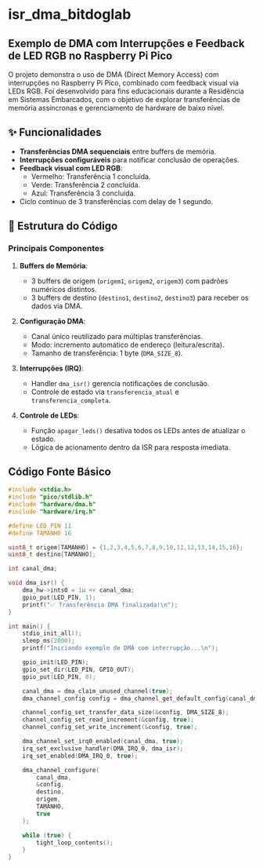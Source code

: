 # isr_dma_bitdoglab

## Exemplo de DMA com Interrupções e Feedback de LED RGB no Raspberry Pi Pico

O projeto demonstra o uso de DMA (Direct Memory Access) com interrupções no Raspberry Pi Pico, combinado com feedback visual via LEDs RGB. Foi desenvolvido para fins educacionais durante a Residência em Sistemas Embarcados, com o objetivo de explorar transferências de memória assíncronas e gerenciamento de hardware de baixo nível.

## ✨ Funcionalidades
- **Transferências DMA sequenciais** entre buffers de memória.
- **Interrupções configuráveis** para notificar conclusão de operações.
- **Feedback visual com LED RGB**:
  - Vermelho: Transferência 1 concluída.
  - Verde: Transferência 2 concluída.
  - Azul: Transferência 3 concluída.
- Ciclo contínuo de 3 transferências com delay de 1 segundo.

## 🧍 Estrutura do Código
### Principais Componentes
1. **Buffers de Memória**:
   - 3 buffers de origem (`origem1`, `origem2`, `origem3`) com padrões numéricos distintos.
   - 3 buffers de destino (`destino1`, `destino2`, `destino3`) para receber os dados via DMA.

2. **Configuração DMA**:
   - Canal único reutilizado para múltiplas transferências.
   - Modo: incremento automático de endereço (leitura/escrita).
   - Tamanho de transferência: 1 byte (`DMA_SIZE_8`).

3. **Interrupções (IRQ)**:
   - Handler `dma_isr()` gerencia notificações de conclusão.
   - Controle de estado via `transferencia_atual` e `transferencia_completa`.

4. **Controle de LEDs**:
   - Função `apagar_leds()` desativa todos os LEDs antes de atualizar o estado.
   - Lógica de acionamento dentro da ISR para resposta imediata.

## Código Fonte Básico

```c
#include <stdio.h>
#include "pico/stdlib.h"
#include "hardware/dma.h"
#include "hardware/irq.h"

#define LED_PIN 11
#define TAMANHO 16

uint8_t origem[TAMANHO] = {1,2,3,4,5,6,7,8,9,10,11,12,13,14,15,16};
uint8_t destino[TAMANHO];

int canal_dma;

void dma_isr() {
    dma_hw->ints0 = 1u << canal_dma;
    gpio_put(LED_PIN, 1);
    printf("✅ Transferência DMA finalizada!\n");
}

int main() {
    stdio_init_all();
    sleep_ms(2000);
    printf("Iniciando exemplo de DMA com interrupção...\n");

    gpio_init(LED_PIN);
    gpio_set_dir(LED_PIN, GPIO_OUT);
    gpio_put(LED_PIN, 0);

    canal_dma = dma_claim_unused_channel(true);
    dma_channel_config config = dma_channel_get_default_config(canal_dma);

    channel_config_set_transfer_data_size(&config, DMA_SIZE_8);
    channel_config_set_read_increment(&config, true);
    channel_config_set_write_increment(&config, true);

    dma_channel_set_irq0_enabled(canal_dma, true);
    irq_set_exclusive_handler(DMA_IRQ_0, dma_isr);
    irq_set_enabled(DMA_IRQ_0, true);

    dma_channel_configure(
        canal_dma,
        &config,
        destino,
        origem,
        TAMANHO,
        true
    );

    while (true) {
        tight_loop_contents();
    }
}
